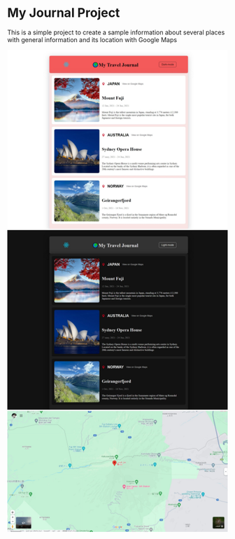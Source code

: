 <!-- # React + Vite

This template provides a minimal setup to get React working in Vite with HMR and some ESLint rules.

Currently, two official plugins are available:

- [@vitejs/plugin-react](https://github.com/vitejs/vite-plugin-react/blob/main/packages/plugin-react/README.md) uses [Babel](https://babeljs.io/) for Fast Refresh
- [@vitejs/plugin-react-swc](https://github.com/vitejs/vite-plugin-react-swc) uses [SWC](https://swc.rs/) for Fast Refresh -->
<h1>My Journal Project</h1>
<p>This is a simple project to create a sample information about several places with general information and its location with Google Maps</p>
<img src="/projectPhotos/1.jpeg">
<img src="/projectPhotos/2.jpeg">
<img src="/projectPhotos/3.jpeg">